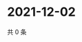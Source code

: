 # 2021-12-02

共 0 条

<!-- BEGIN WEIBO -->
<!-- 最后更新时间 Thu Dec 02 2021 11:14:56 GMT+0800 (China Standard Time) -->

<!-- END WEIBO -->
